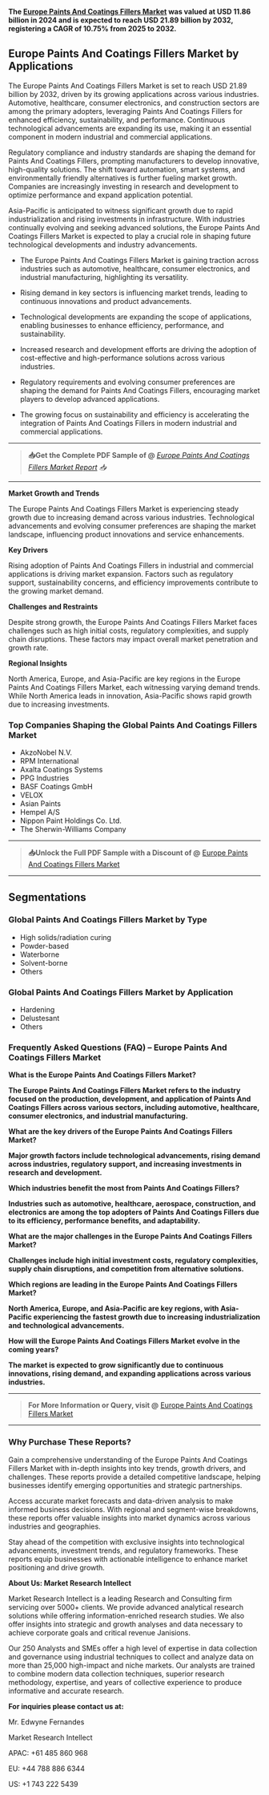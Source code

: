 <p><strong>The <a href="https://www.marketresearchintellect.com/download-sample/?rid=927915&amp;utm_source=Pulse-April-Europe&amp;utm_medium=852">Europe Paints And Coatings Fillers Market</a> was valued at USD 11.86 billion in 2024 and is expected to reach USD 21.89 billion by 2032, registering a CAGR of 10.75% from 2025 to 2032.</strong></p><h2>Europe Paints And Coatings Fillers Market by Applications&nbsp;</h2><p><p>The Europe Paints And Coatings Fillers Market is set to reach USD 21.89 billion by 2032, driven by its growing applications across various industries. Automotive, healthcare, consumer electronics, and construction sectors are among the primary adopters, leveraging Paints And Coatings Fillers for enhanced efficiency, sustainability, and performance. Continuous technological advancements are expanding its use, making it an essential component in modern industrial and commercial applications.</p><p>Regulatory compliance and industry standards are shaping the demand for Paints And Coatings Fillers, prompting manufacturers to develop innovative, high-quality solutions. The shift toward automation, smart systems, and environmentally friendly alternatives is further fueling market growth. Companies are increasingly investing in research and development to optimize performance and expand application potential.</p><p>Asia-Pacific is anticipated to witness significant growth due to rapid industrialization and rising investments in infrastructure. With industries continually evolving and seeking advanced solutions, the Europe Paints And Coatings Fillers Market is expected to play a crucial role in shaping future technological developments and industry advancements.</p></p><ul><li><p>The Europe Paints And Coatings Fillers Market is gaining traction across industries such as automotive, healthcare, consumer electronics, and industrial manufacturing, highlighting its versatility.</p></li><li><p>Rising demand in key sectors is influencing market trends, leading to continuous innovations and product advancements.</p></li><li><p>Technological developments are expanding the scope of applications, enabling businesses to enhance efficiency, performance, and sustainability.</p></li><li><p>Increased research and development efforts are driving the adoption of cost-effective and high-performance solutions across various industries.</p></li><li><p>Regulatory requirements and evolving consumer preferences are shaping the demand for Paints And Coatings Fillers, encouraging market players to develop advanced applications.</p></li><li><p>The growing focus on sustainability and efficiency is accelerating the integration of Paints And Coatings Fillers in modern industrial and commercial applications.</p></li></ul><hr /><blockquote><p><strong><span class="font-[700]">📥Get the Complete PDF Sample of @ </span></strong><em><span class="font-[700]"><a href="https://www.marketresearchintellect.com/download-sample/?rid=927915&amp;utm_source=Pulse-April-Europe&amp;utm_medium=852" target="_blank" data-tracking-control-name="article-ssr-frontend-pulse_little-text-block" data-tracking-will-navigate="" data-test-link="">Europe Paints And Coatings Fillers Market Report</a>&nbsp;📥</span></em></p></blockquote><hr /><p class="" data-start="77" data-end="360"><strong data-start="77" data-end="105">Market Growth and Trends</strong></p><p class="" data-start="77" data-end="360">The Europe Paints And Coatings Fillers Market is experiencing steady growth due to increasing demand across various industries. Technological advancements and evolving consumer preferences are shaping the market landscape, influencing product innovations and service enhancements.</p><p class="" data-start="362" data-end="606"><strong data-start="362" data-end="377">Key Drivers</strong></p><p class="" data-start="362" data-end="606">Rising adoption of Paints And Coatings Fillers in industrial and commercial applications is driving market expansion. Factors such as regulatory support, sustainability concerns, and efficiency improvements contribute to the growing market demand.</p><p class="" data-start="608" data-end="849"><strong data-start="608" data-end="637">Challenges and Restraints</strong></p><p class="" data-start="608" data-end="849">Despite strong growth, the Europe Paints And Coatings Fillers Market faces challenges such as high initial costs, regulatory complexities, and supply chain disruptions. These factors may impact overall market penetration and growth rate.</p><p class="" data-start="851" data-end="1095"><strong data-start="851" data-end="872">Regional Insights</strong></p><p class="" data-start="851" data-end="1095">North America, Europe, and Asia-Pacific are key regions in the Europe Paints And Coatings Fillers Market, each witnessing varying demand trends. While North America leads in innovation, Asia-Pacific shows rapid growth due to increasing investments.</p><p><h3>Top Companies Shaping the Global Paints And Coatings Fillers Market </h3><ul><li>AkzoNobel N.V.</li><li>RPM International</li><li>Axalta Coatings Systems</li><li>PPG Industries</li><li>BASF Coatings GmbH</li><li>VELOX</li><li>Asian Paints</li><li>Hempel A/S</li><li>Nippon Paint Holdings Co. Ltd.</li><li>The Sherwin-Williams Company</li></ul></p><hr /><blockquote><p><strong>📥Unlock the Full PDF Sample with a Discount of @</strong> <a href="https://www.marketresearchintellect.com/ask-for-discount/?rid=927915&amp;utm_source=Pulse-April-Europe&amp;utm_medium=852">Europe Paints And Coatings Fillers Market</a></p></blockquote><hr /><p><h2>Segmentations</h2><h3>Global Paints And Coatings Fillers Market by Type</h3><ul><li>High solids/radiation curing</li><li>Powder-based</li><li>Waterborne</li><li>Solvent-borne</li><li>Others</li></ul><h3>Global Paints And Coatings Fillers Market by Application</h3><ul><li>Hardening</li><li>Delustesant</li><li>Others</li></ul></p><h3><strong>Frequently Asked Questions (FAQ) &ndash; Europe Paints And Coatings Fillers Market</strong></h3><p><strong>What is the Europe Paints And Coatings Fillers Market?</strong></p><p><strong>The Europe Paints And Coatings Fillers Market refers to the industry focused on the production, development, and application of Paints And Coatings Fillers across various sectors, including automotive, healthcare, consumer electronics, and industrial manufacturing.</strong></p><p><strong>What are the key drivers of the Europe Paints And Coatings Fillers Market?</strong></p><p><strong>Major growth factors include technological advancements, rising demand across industries, regulatory support, and increasing investments in research and development.</strong></p><p><strong>Which industries benefit the most from Paints And Coatings Fillers?</strong></p><p><strong>Industries such as automotive, healthcare, aerospace, construction, and electronics are among the top adopters of Paints And Coatings Fillers due to its efficiency, performance benefits, and adaptability.</strong></p><p><strong>What are the major challenges in the Europe Paints And Coatings Fillers Market?</strong></p><p><strong>Challenges include high initial investment costs, regulatory complexities, supply chain disruptions, and competition from alternative solutions.</strong></p><p><strong>Which regions are leading in the Europe Paints And Coatings Fillers Market?</strong></p><p><strong>North America, Europe, and Asia-Pacific are key regions, with Asia-Pacific experiencing the fastest growth due to increasing industrialization and technological advancements.</strong></p><p><strong>How will the Europe Paints And Coatings Fillers Market evolve in the coming years?</strong></p><p><strong>The market is expected to grow significantly due to continuous innovations, rising demand, and expanding applications across various industries.</strong></p><hr /><blockquote><p><span class="font-[700]"><strong>For More Information or Query, visit&nbsp;@</strong>&nbsp;</span><span class="font-[700]"><a href="https://www.marketresearchintellect.com/product/global-paints-and-coatings-fillers-market/?utm_source=Linkedin&utm_medium=852" target="_blank" data-tracking-control-name="article-ssr-frontend-pulse_little-text-block" data-tracking-will-navigate="" data-test-link="">Europe Paints And Coatings Fillers Market</a></span></p></blockquote><hr /><h3><strong data-start="0" data-end="31">Why Purchase These Reports?</strong></h3><p class="" data-start="35" data-end="297">Gain a comprehensive understanding of the Europe Paints And Coatings Fillers Market with in-depth insights into key trends, growth drivers, and challenges. These reports provide a detailed competitive landscape, helping businesses identify emerging opportunities and strategic partnerships.</p><p class="" data-start="299" data-end="540">Access accurate market forecasts and data-driven analysis to make informed business decisions. With regional and segment-wise breakdowns, these reports offer valuable insights into market dynamics across various industries and geographies.</p><p class="" data-start="542" data-end="784">Stay ahead of the competition with exclusive insights into technological advancements, investment trends, and regulatory frameworks. These reports equip businesses with actionable intelligence to enhance market positioning and drive growth.</p><p><strong><span class="font-[700]">About Us: Market Research Intellect</span></strong></p><p><span class="">Market Research Intellect is a leading Research and Consulting firm servicing over 5000+ clients. We provide advanced analytical research solutions while offering information-enriched research studies.&nbsp;</span>We also offer insights into strategic and growth analyses and data necessary to achieve corporate goals and critical revenue Janisions.</p><p><span class="">Our 250 Analysts and SMEs offer a high level of expertise in data collection and governance using industrial techniques to collect and analyze data on more than 25,000 high-impact and niche markets. Our analysts are trained to combine modern data collection techniques, superior research methodology, expertise, and years of collective experience to produce informative and accurate research.</span></p><p><strong>For inquiries please contact us at:</strong></p><p>Mr. Edwyne Fernandes</p><p>Market Research Intellect</p><p>APAC: +61 485 860 968</p><p>EU: +44 788 886 6344</p><p>US: +1 743 222 5439</p>